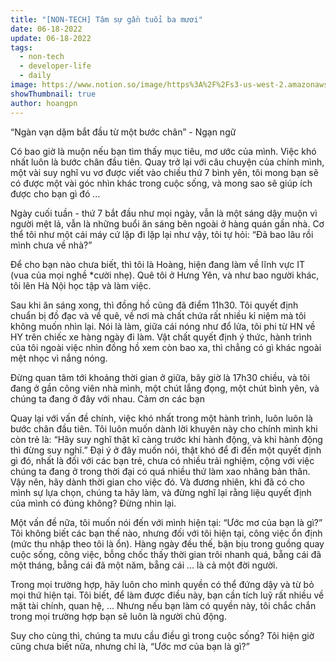 ```yaml
---
title: "[NON-TECH] Tâm sự gần tuổi ba mươi"
date: 06-18-2022
update: 06-18-2022
tags:
  - non-tech
  - developer-life
  - daily
image: https://www.notion.so/image/https%3A%2F%2Fs3-us-west-2.amazonaws.com%2Fsecure.notion-static.com%2F789ed9a0-33c4-41b2-ba4d-e864f22b9c8f%2F20220618_164944.jpg?table=block&id=09e1d030-413c-40cb-a617-c97863e05221&spaceId=73f279ec-b563-4fce-9265-d04f48726f56&width=2000&userId=dbb53b67-6768-4d0c-9549-3359f7d4a3ca&cache=v2
showThumbnail: true
author: hoangpn
---
```

“Ngàn vạn dặm bắt đầu từ một bước chân” - Ngạn ngữ

Có bao giờ là muộn nếu bạn tìm thấy mục tiêu, mơ ước của mình. Việc khó nhất luôn là bước chân đầu tiên. Quay trở lại với câu chuyện của chính mình, một vài suy nghĩ vu vơ được viết vào chiều thứ 7 bình yên, tôi mong bạn sẽ có được một vài góc nhìn khác trong cuộc sống, và mong sao sẽ giúp ích được cho bạn gì đó …

Ngày cuối tuần - thứ 7 bắt đầu như mọi ngày, vẫn là một sáng dậy muộn vì người mệt lả, vẫn là những buổi ăn sáng bên ngoài ở hàng quán gần nhà. Cơ thể tôi như một cái máy cứ lặp đi lặp lại như vậy, tôi tự hỏi: “Đã bao lâu rồi mình chưa về nhà?”

Để cho bạn nào chưa biết, thì tôi là Hoàng, hiện đang làm về lĩnh vực IT (vua của mọi nghề *cười nhẹ). Quê tôi ở Hưng Yên, và như bao người khác, tôi lên Hà Nội học tập và làm việc.

Sau khi ăn sáng xong, thì đồng hồ cũng đã điểm 11h30. Tôi quyết định chuẩn bị đồ đạc và về quê, về nơi mà chất chứa rất nhiều kỉ niệm mà tôi không muốn nhìn lại. Nói là làm, giữa cái nóng như đổ lửa, tôi phi từ HN về HY trên chiếc xe hàng ngày đi làm. Vật chất quyết định ý thức, hành trình của tôi ngoài việc nhìn đồng hồ xem còn bao xa, thì chẳng có gì khác ngoài mệt nhọc vì nắng nóng.

Đừng quan tâm tới khoảng thời gian ở giữa, bây giờ là 17h30 chiều, và tôi đang ở gần công viên nhà mình, một chút lắng đọng, một chút bình yên, và chúng ta đang ở đây với nhau. Cảm ơn các bạn

Quay lại với vấn đề chính, việc khó nhất trong một hành trình, luôn luôn là bước chân đầu tiên. Tôi luôn muốn dành lời khuyên này cho chính mình khi còn trẻ là: “Hãy suy nghĩ thật kĩ càng trước khi hành động, và khi hành động thì đừng suy nghĩ.” Đại ý ở đây muốn nói, thật khó để đi đến một quyết định gì đó, nhất là đối với các bạn trẻ, chưa có nhiều trải nghiệm, cộng với việc chúng ta đang ở trong thời đại có quá nhiều thứ làm xao nhãng bản thân. Vậy nên, hãy dành thời gian cho việc đó. Và đương nhiên, khi đã có cho mình sự lựa chọn, chúng ta hãy làm, và đừng nghĩ lại rằng liệu quyết định của mình có đúng không? Đừng nhìn lại.

Một vấn đề nữa, tôi muốn nói đến với mình hiện tại: “Ước mơ của bạn là gì?” Tôi không biết các bạn thế nào, nhưng đối với tôi hiện tại, công việc ổn định (mức thu nhập theo tôi là ổn). Hàng ngày đều thế, bận bịu trong guồng quay cuộc sống, công việc, bỗng chốc thấy thời gian trôi nhanh quá, bẵng cái đã một tháng, bẵng cái đã một năm, bẵng cái … là cả một đời người.

Trong mọi trường hợp, hãy luôn cho mình quyền có thể đứng dậy và từ bỏ mọi thứ hiện tại. Tôi biết, để làm được điều này, bạn cần tích luỹ rất nhiều về mặt tài chính, quan hệ, … Nhưng nếu bạn làm có quyền này, tôi chắc chắn trong mọi trường hợp bạn sẽ luôn là người chủ động.

Suy cho cùng thì, chúng ta mưu cầu điều gì trong cuộc sống? Tôi hiện giờ cũng chưa biết nữa, nhưng chỉ là, “Ước mơ của bạn là gì?”
